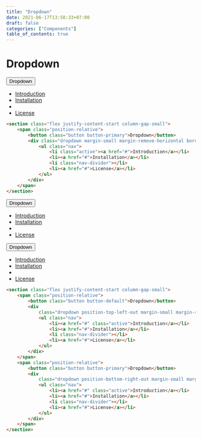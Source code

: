 ```yaml
---
title: "Dropdown"
date: 2021-06-17T13:58:33+07:00
draft: false
categories: ["Components"]
table_of_contents: true
---
```


# Dropdown

<section class="flex justify-content-start column-gap-small">
    <span class="position-relative">
        <button class="button button-primary">Dropdown</button>
        <div class="dropdown margin-small margin-remove-horizontal border-radius-2xsmall box-shadow-xlarge">
            <ul class="nav">
                <li class="active"><a href="#">Introduction</a></li>
                <li><a href="#">Installation</a></li>
                <li class="nav-divider"></li>
                <li><a href="#">License</a></li>
            </ul>
        </div>
    </span>
</section>

``` html
<section class="flex justify-content-start column-gap-small">
    <span class="position-relative">
        <button class="button button-primary">Dropdown</button>
        <div class="dropdown margin-small margin-remove-horizontal border-radius-2xsmall box-shadow-xlarge">
            <ul class="nav">
                <li class="active"><a href="#">Introduction</a></li>
                <li><a href="#">Installation</a></li>
                <li class="nav-divider"></li>
                <li><a href="#">License</a></li>
            </ul>
        </div>
    </span>
</section>
```

<section class="flex justify-content-start column-gap-small">
    <span class="position-relative">
        <button class="button button-default">Dropdown</button>
        <div
            class="dropdown position-top-left-out margin-small margin-remove-horizontal border-radius-2xsmall box-shadow-xlarge">
            <ul class="nav">
                <li class="active"><a href="#">Introduction</a></li>
                <li><a href="#">Installation</a></li>
                <li class="nav-divider"></li>
                <li><a href="#">License</a></li>
            </ul>
        </div>
    </span>
    <span class="position-relative">
        <button class="button button-primary">Dropdown</button>
        <div
            class="dropdown position-bottom-right-out margin-small margin-remove-horizontal border-radius-2xsmall box-shadow-xlarge">
            <ul class="nav">
                <li class="active"><a href="#">Introduction</a></li>
                <li><a href="#">Installation</a></li>
                <li class="nav-divider"></li>
                <li><a href="#">License</a></li>
            </ul>
        </div>
    </span>
</section>

``` html
<section class="flex justify-content-start column-gap-small">
    <span class="position-relative">
        <button class="button button-default">Dropdown</button>
        <div
            class="dropdown position-top-left-out margin-small margin-remove-horizontal border-radius-2xsmall box-shadow-xlarge">
            <ul class="nav">
                <li><a href="#" class="active">Introduction</a></li>
                <li><a href="#">Installation</a></li>
                <li class="nav-divider"></li>
                <li><a href="#">License</a></li>
            </ul>
        </div>
    </span>
    <span class="position-relative">
        <button class="button button-primary">Dropdown</button>
        <div
            class="dropdown position-bottom-right-out margin-small margin-remove-horizontal border-radius-2xsmall box-shadow-xlarge">
            <ul class="nav">
                <li><a href="#" class="active">Introduction</a></li>
                <li><a href="#">Installation</a></li>
                <li class="nav-divider"></li>
                <li><a href="#">License</a></li>
            </ul>
        </div>
    </span>
</section>
```